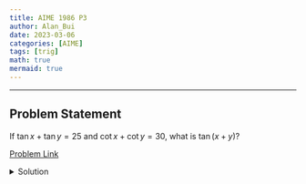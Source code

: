```yaml
---
title: AIME 1986 P3    
author: Alan_Bui    
date: 2023-03-06
categories: [AIME]
tags: [trig]
math: true    
mermaid: true  
---
```


---
## Problem Statement

If $\tan x + \tan y=25$ and $\cot x + \cot y=30$, what is $\tan(x+y)$?

[Problem Link](https://artofproblemsolving.com/wiki/index.php/1986_AIME_Problems/Problem_3)

<details>
<summary> Solution </summary>

$$\tan x + \tan y=25$$ 

$$\cot x + \cot y=30$$

$$\dfrac{1}{\tan x} + \dfrac{1}{\tan y} = 30$$

$$\dfrac{\tan x + \tan y}{(\tan x)(\tan y)} = 30 \implies (\tan x)(\tan y) = \dfrac{25}{30}$$

$$\tan(x + y) = \dfrac{\tan x + \tan y}{1 - (\tanx)(\tan y)}$$

$$\tan(x + y) = \dfrac{25}{1 - \dfrac{25}{30}}$$

$$\tan(x + y) = \dfrac{25}{\dfrac{25}{30}} = 150$$

</details>

